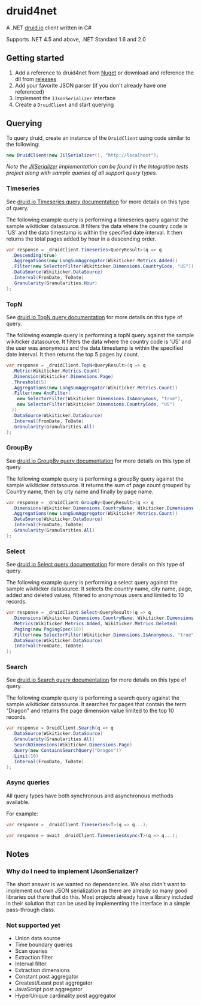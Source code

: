 # druid4net
A .NET [druid.io](http://druid.io) client written in C#

Supports .NET 4.5 and above, .NET Standard 1.6 and 2.0

## Getting started
1. Add a reference to druid4net from [Nuget](https://www.nuget.org/packages/Druid4Net) or download and reference the dll from [releases](https://github.com/MindscapeHQ/druid4net/releases)
2. Add your favorite JSON parser (if you don't already have one referenced)
3. Implement the `IJsonSerializer` interface
4. Create a `DruidClient` and start querying

## Querying
To query druid, create an instance of the `DruidClient` using code similar to the following:

```csharp
new DruidClient(new JilSerializer(), "http://localhost");
```

_Note the [JilSerializer](https://github.com/MindscapeHQ/druid4net/blob/master/Raygun.Druid4Net.IntegrationTests/JilSerializer.cs) implementation can be found in the Integration tests project along with sample queries of all support query types._ 

### Timeseries
See [druid.io Timeseries query documentation](http://druid.io/docs/latest/querying/timeseriesquery.html) for more details on this type of query.

The following example query is performing a timeseries query against the sample wikiticker datasource.
It filters the data where the country code is 'US' and the data timestamp is within the specified date interval.
It then returns the total pages added by hour in a descending order.

```csharp
var response = _druidClient.Timeseries<QueryResult>(q => q
  .Descending(true)
  .Aggregations(new LongSumAggregator(Wikiticker.Metrics.Added))
  .Filter(new SelectorFilter(Wikiticker.Dimensions.CountryCode, "US"))
  .DataSource(Wikiticker.DataSource)
  .Interval(FromDate, ToDate)
  .Granularity(Granularities.Hour)
);
```

### TopN
See [druid.io TopN query documentation](http://druid.io/docs/latest/querying/topnquery.html) for more details on this type of query.

The following example query is performing a topN query against the sample wikiticker datasource.
It filters the data where the country code is 'US' and the user was anonymous and the data timestamp is within the specified date interval.
It then returns the top 5 pages by count.

```csharp
var response = _druidClient.TopN<QueryResult>(q => q
  .Metric(Wikiticker.Metrics.Count)
  .Dimension(Wikiticker.Dimensions.Page)
  .Threshold(5)
  .Aggregations(new LongSumAggregator(Wikiticker.Metrics.Count))
  .Filter(new AndFilter(
    new SelectorFilter(Wikiticker.Dimensions.IsAnonymous, "true"),
    new SelectorFilter(Wikiticker.Dimensions.CountryCode, "US")
  ))
  .DataSource(Wikiticker.DataSource)
  .Interval(FromDate, ToDate)
  .Granularity(Granularities.All)
);
```

### GroupBy
See [druid.io GroupBy query documentation](http://druid.io/docs/latest/querying/groupbyquery.html) for more details on this type of query.

The following example query is performing a groupBy query against the sample wikiticker datasource.
It returns the sum of page count grouped by Country name, then by city name and finally by page name.

```csharp
var response = _druidClient.GroupBy<QueryResult>(q => q
  .Dimensions(Wikiticker.Dimensions.CountryName, Wikiticker.Dimensions.CityName, Wikiticker.Dimensions.Page)
  .Aggregations(new LongSumAggregator(Wikiticker.Metrics.Count))
  .DataSource(Wikiticker.DataSource)
  .Interval(FromDate, ToDate)
  .Granularity(Granularities.All)
);
```

### Select
See [druid.io Select query documentation](http://druid.io/docs/latest/querying/select-query.html) for more details on this type of query.

The following example query is performing a select query against the sample wikiticker datasource.
It selects the country name, city name, page, added and deleted values, filtered to anonymous users and limited to 10 records.

```csharp
var response = _druidClient.Select<QueryResult>(q => q
  .Dimensions(Wikiticker.Dimensions.CountryName, Wikiticker.Dimensions.CityName, Wikiticker.Dimensions.Page)
  .Metrics(Wikiticker.Metrics.Added, Wikiticker.Metrics.Deleted)
  .Paging(new PagingSpec(10))
  .Filter(new SelectorFilter(Wikiticker.Dimensions.IsAnonymous, "true"))
  .DataSource(Wikiticker.DataSource)
  .Interval(FromDate, ToDate)
);
```

### Search
See [druid.io Search query documentation](http://druid.io/docs/latest/querying/searchquery.html) for more details on this type of query.

The following example query is performing a search query against the sample wikiticker datasource.
It searches for pages that contain the term "Dragon" and returns the page dimension value limited to the top 10 records.

```csharp
var response = DruidClient.Search(q => q
  .DataSource(Wikiticker.DataSource)
  .Granularity(Granularities.All)
  .SearchDimensions(Wikiticker.Dimensions.Page)
  .Query(new ContainsSearchQuery("Dragon"))
  .Limit(10)
  .Interval(FromDate, ToDate)
);
```

### Async queries
All query types have both synchronous and asynchronous methods available. 

For example:

```csharp
var response = _druidClient.Timeseries<T>(q => q...);

var response = await _druidClient.TimeseriesAsync<T>(q => q...);
```

## Notes

### Why do I need to implement IJsonSerializer?
The short answer is we wanted no dependencies. We also didn't want to implement
out own JSON serialization as there are already so many good libraries
out there that do this. Most projects already have a library included in their
solution that can be used by implementing the interface in a simple pass-through class.

### Not supported yet
* Union data source
* Time boundary queries
* Scan queries
* Extraction filter
* Interval filter
* Extraction dimensions
* Constant post aggregator
* Greatest/Least post aggregator
* JavaScript post aggregator
* HyperUnique cardinality post aggregator